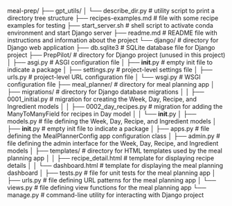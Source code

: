 meal-prep/
    ├── gpt_utils/
    │   └── describe_dir.py        # utility script to print a directory tree structure
    ├── recipes-examples.md        # file with some recipe examples for testing
    ├── start_server.sh            # shell script to activate conda environment and start Django server
    ├── readme.md                  # README file with instructions and information about the project
    └── django/                    # directory for Django web application
        ├── db.sqlite3             # SQLite database file for Django project
        ├── PrepPilot/             # directory for Django project (unused in this project)
        │   ├── asgi.py            # ASGI configuration file
        │   ├── __init__.py        # empty init file to indicate a package
        │   ├── settings.py        # project-level settings file
        │   ├── urls.py            # project-level URL configuration file
        │   └── wsgi.py            # WSGI configuration file
        ├── meal_planner/           # directory for meal planning app
        │   ├── migrations/        # directory for Django database migrations
        │   │   ├── 0001_initial.py           # migration for creating the Week, Day, Recipe, and Ingredient models
        │   │   ├── 0002_day_recipes.py        # migration for adding the ManyToManyField for recipes in Day model
        │   │   └── __init__.py
        │   ├── models.py           # file defining the Week, Day, Recipe, and Ingredient models
        │   ├── __init__.py         # empty init file to indicate a package
        │   ├── apps.py             # file defining the MealPlannerConfig app configuration class
        │   ├── admin.py            # file defining the admin interface for the Week, Day, Recipe, and Ingredient models
        │   ├── templates/          # directory for HTML templates used by the meal planning app
        │   │   ├── recipe_detail.html   # template for displaying recipe details
        │   │   └── dashboard.html       # template for displaying the meal planning dashboard
        │   ├── tests.py            # file for unit tests for the meal planning app
        │   ├── urls.py             # file defining URL patterns for the meal planning app
        │   └── views.py            # file defining view functions for the meal planning app
        └── manage.py              # command-line utility for interacting with Django project
